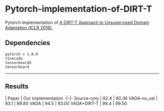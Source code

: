 # Pytorch-implementation-of-DIRT-T

Pytorch implementation of [A DIRT-T Approach to Unsupervised Domain Adaptation (ICLR 2018).](https://arxiv.org/abs/1802.08735)


## Dependencies

    pytorch = 1.0.0 
    tsnecuda
    tensorboardX
    tensorboard
---

## Results
|  Paper  | Our implementation 
-|-|- 
Source-only     |  82.4   | 80.36
VADA-no_vat     |  83.1   | 89.80
VADA            |  94.5   | 93.00
VADA+DIRT-T     |  99.4   | 99.50
